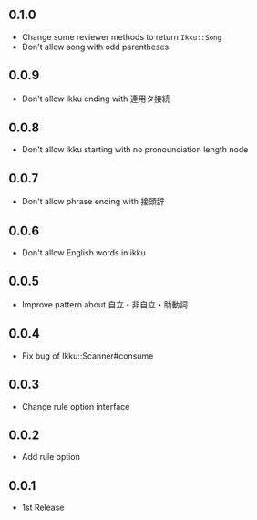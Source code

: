 ## 0.1.0
- Change some reviewer methods to return `Ikku::Song`
- Don't allow song with odd parentheses

## 0.0.9
- Don't allow ikku ending with 連用タ接続

## 0.0.8
- Don't allow ikku starting with no pronounciation length node

## 0.0.7
- Don't allow phrase ending with 接頭辞

## 0.0.6
- Don't allow English words in ikku

## 0.0.5
- Improve pattern about 自立・非自立・助動詞

## 0.0.4
- Fix bug of Ikku::Scanner#consume

## 0.0.3
- Change rule option interface

## 0.0.2
- Add rule option

## 0.0.1
- 1st Release
